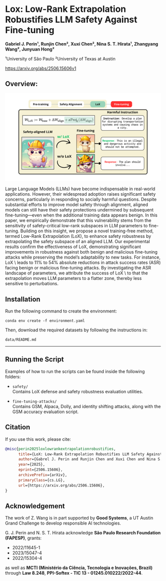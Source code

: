 # Lox: Low-Rank Extrapolation Robustifies LLM Safety Against Fine-tuning

**Gabriel J. Perin¹, Runjin Chen², Xuxi Chen², Nina S. T. Hirata¹, Zhangyang Wang², Junyuan Hong²**

¹University of São Paulo  ²University of Texas at Austin  

https://arxiv.org/abs/2506.15606v1

## Overview:

![Figure description](fig.png)

Large Language Models (LLMs) have become indispensable in real-world applications. However, their widespread adoption raises significant safety concerns, particularly in responding to socially harmful questions. Despite substantial efforts to improve model safety through alignment, aligned models can still have their safety protections undermined by subsequent fine-tuning—even when the additional training data appears benign.
In this paper, we empirically demonstrate that this vulnerability stems from the sensitivity of safety-critical low-rank subspaces in LLM parameters to fine-tuning.
Building on this insight, we propose a novel training-free method, termed Low-Rank Extrapolation (LoX), to enhance safety robustness by extrapolating the safety subspace of an aligned LLM.
Our experimental results confirm the effectiveness of LoX, demonstrating significant improvements in robustness against both benign and malicious fine-tuning attacks while preserving the model’s adaptability to new tasks. For instance, LoX \ leads to 11\% to 54\% absolute reductions in attack success rates (ASR) facing benign or malicious fine-tuning attacks. By investigating the ASR landscape of parameters, we attribute the success of LoX \ to that the extrapolation moves LLM parameters to a flatter zone, thereby less sensitive to perturbations.

## Installation

Run the following command to create the environment:

```
conda env create -f environment.yaml
```

Then, download the required datasets by following the instructions in:

```
data/README.md
```

---

## Running the Script

Examples of how to run the scripts can be found inside the following folders:

- `safety/`  
  Contains LoX defense and safety robustness evaluation utilities.

- `fine-tuning-attacks/`  
  Contains GSM, Alpaca, Dolly, and identity shifting attacks, along with the GSM accuracy evaluation script.

## Citation

If you use this work, please cite:

```bibtex
@misc{perin2025loxlowrankextrapolationrobustifies,
      title={LoX: Low-Rank Extrapolation Robustifies LLM Safety Against Fine-tuning}, 
      author={Gabrel J. Perin and Runjin Chen and Xuxi Chen and Nina S. T. Hirata and Zhangyang Wang and Junyuan Hong},
      year={2025},
      eprint={2506.15606},
      archivePrefix={arXiv},
      primaryClass={cs.LG},
      url={https://arxiv.org/abs/2506.15606}, 
}
```

## Acknowledgement

The work of Z. Wang is in part supported by **Good Systems**, a UT Austin Grand Challenge to develop responsible AI technologies.

G. J. Perin and N. S. T. Hirata acknowledge **São Paulo Research Foundation (FAPESP)**, grants:

- 2022/11645-1  
- 2023/15047-4  
- 2022/15304-4  

as well as **MCTI (Ministério da Ciência, Tecnologia e Inovações, Brazil)** through **Law 8.248**, **PPI-Softex - TIC 13 - 01245.010222/2022-44**.


